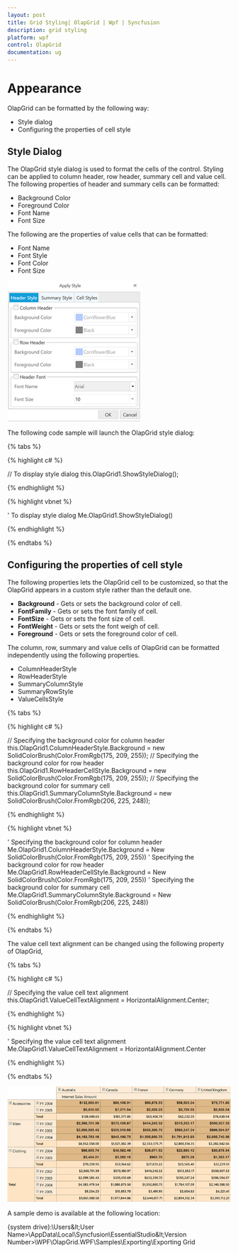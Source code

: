 ```yaml
---
layout: post
title: Grid Styling| OlapGrid | Wpf | Syncfusion
description: grid styling 
platform: wpf
control: OlapGrid
documentation: ug
---
```


# Appearance 

OlapGrid can be formatted by the following way:

* Style dialog
* Configuring the properties of cell style

## Style Dialog

The OlapGrid style dialog is used to format the cells of the control. Styling can be applied to column header, row header, summary cell and value cell. The following properties of header and summary cells can be formatted:

* Background Color
* Foreground Color
* Font Name 
* Font Size

The following are the properties of value cells that can be formatted:

* Font Name
* Font Style
* Font Color
* Font Size

![Grid Style Dialog](Grid-Style-Dialog_images/Grid-Style-Dialog_img1.png)

The following code sample will launch the OlapGrid style dialog:

{% tabs %}
  
{% highlight c# %}

// To display style dialog
this.OlapGrid1.ShowStyleDialog();

{% endhighlight %}

{% highlight vbnet %}

' To display style dialog
Me.OlapGrid1.ShowStyleDialog()

{% endhighlight %}

{% endtabs %}

## Configuring the properties of cell style

The following properties lets the OlapGrid cell to be customized, so that the OlapGrid appears in a custom style rather than the default one.

* **Background** - Gets or sets the background color of cell.
* **FontFamily** - Gets or sets the font family of cell.
* **FontSize** - Gets or sets the font size of cell.
* **FontWeight** - Gets or sets the font weigh of cell.
* **Foreground** - Gets or sets the foreground color of cell.

The column, row, summary and value cells of OlapGrid can be formatted independently using the following properties.

* ColumnHeaderStyle
* RowHeaderStyle
* SummaryColumnStyle
* SummaryRowStyle
* ValueCellsStyle

{% tabs %}
  
{% highlight c# %}

// Specifying the background color for column header
this.OlapGrid1.ColumnHeaderStyle.Background = new SolidColorBrush(Color.FromRgb(175, 209, 255));
// Specifying the background color for row header
this.OlapGrid1.RowHeaderCellStyle.Background = new SolidColorBrush(Color.FromRgb(175, 209, 255));
// Specifying the background color for summary cell
this.OlapGrid1.SummaryColumnStyle.Background = new SolidColorBrush(Color.FromRgb(206, 225, 248)); 

{% endhighlight %}

{% highlight vbnet %}

' Specifying the background color for column header
Me.OlapGrid1.ColumnHeaderStyle.Background = New SolidColorBrush(Color.FromRgb(175, 209, 255))
' Specifying the background color for row header
Me.OlapGrid1.RowHeaderCellStyle.Background = New SolidColorBrush(Color.FromRgb(175, 209, 255))
' Specifying the background color for summary cell
Me.OlapGrid1.SummaryColumnStyle.Background = New SolidColorBrush(Color.FromRgb(206, 225, 248))

{% endhighlight %}

{% endtabs %}

The value cell text alignment can be changed using the following property of OlapGrid,

{% tabs %}

{% highlight c# %}

// Specifying the value cell text alignment
this.OlapGrid1.ValueCellTextAlignment = HorizontalAlignment.Center;

{% endhighlight %}

{% highlight vbnet %}

' Specifying the value cell text alignment
Me.OlapGrid1.ValueCellTextAlignment = HorizontalAlignment.Center

{% endhighlight %}

{% endtabs %}

![](Grid-Style-Dialog_images/Grid-Style-Dialog_img2.png)

A sample demo is available at the following location:

{system drive}:\Users\&lt;User Name&gt;\AppData\Local\Syncfusion\EssentialStudio\&lt;Version Number&gt;\WPF\OlapGrid.WPF\Samples\Exporting\Exporting Grid

